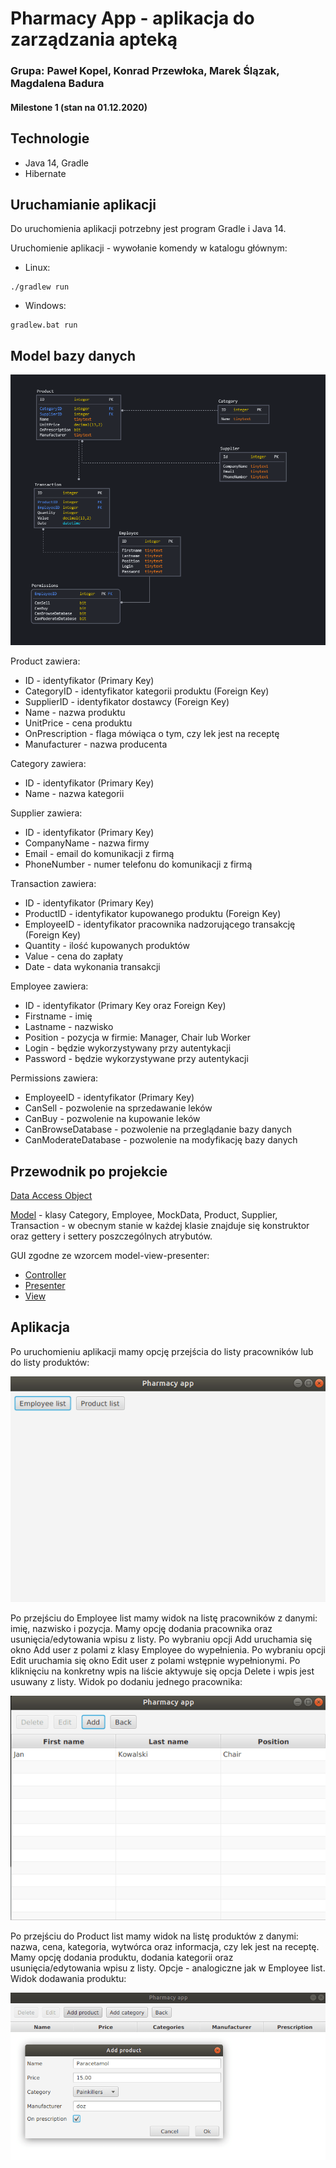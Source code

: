 # Pharmacy App - aplikacja do zarządzania apteką
### Grupa: Paweł Kopel, Konrad Przewłoka, Marek Ślązak, Magdalena Badura

#### **Milestone 1 (stan na 01.12.2020)** 

## Technologie
* Java 14, Gradle
* Hibernate

## Uruchamianie aplikacji
Do uruchomienia aplikacji potrzebny jest program Gradle i Java 14.

Uruchomienie aplikacji - wywołanie komendy w katalogu głównym:
* Linux:
```
./gradlew run
```

* Windows:
```
gradlew.bat run
```


## Model bazy danych

![db_model](db_model.png)

Product zawiera:
* ID - identyfikator (Primary Key)
* CategoryID - identyfikator kategorii produktu (Foreign Key)
* SupplierID - identyfikator dostawcy (Foreign Key)
* Name - nazwa produktu
* UnitPrice - cena produktu
* OnPrescription - flaga mówiąca o tym, czy lek jest na receptę
* Manufacturer - nazwa producenta

Category zawiera:
* ID - identyfikator (Primary Key)
* Name - nazwa kategorii

Supplier zawiera:
* ID - identyfikator (Primary Key)
* CompanyName - nazwa firmy
* Email - email do komunikacji z firmą
* PhoneNumber - numer telefonu do komunikacji z firmą

Transaction zawiera:
* ID - identyfikator (Primary Key)
* ProductID - identyfikator kupowanego produktu (Foreign Key)
* EmployeeID - identyfikator pracownika nadzorującego transakcję (Foreign Key)
* Quantity - ilość kupowanych produktów
* Value - cena do zapłaty
* Date - data wykonania transakcji

Employee zawiera:
* ID - identyfikator (Primary Key oraz Foreign Key)
* Firstname - imię
* Lastname - nazwisko
* Position - pozycja w firmie: Manager, Chair lub Worker
* Login - będzie wykorzystywany przy autentykacji
* Password - będzie wykorzystywane przy autentykacji

Permissions zawiera:
* EmployeeID - identyfikator (Primary Key)
* CanSell - pozwolenie na sprzedawanie leków
* CanBuy - pozwolenie na kupowanie leków
* CanBrowseDatabase - pozwolenie na przeglądanie bazy danych
* CanModerateDatabase - pozwolenie na modyfikację bazy danych


## Przewodnik po projekcie
[Data Access Object](./src/main/java/wt/muppety/dao)

[Model](./src/main/java/wt/muppety/model) - klasy Category, Employee, MockData, Product, Supplier, Transaction - w obecnym stanie w każdej klasie znajduje się konstruktor oraz gettery i settery poszczególnych atrybutów.

GUI zgodne ze wzorcem model-view-presenter:

* [Controller](./src/main/java/wt/muppety/controller)
* [Presenter](./src/main/java/wt/muppety/presenter)
* [View](./src/main/java/wt/muppety/view)



## Aplikacja

Po uruchomieniu aplikacji mamy opcję przejścia do listy pracowników lub do listy produktów:

![gui_1](gui_1.png)

Po przejściu do Employee list mamy widok na listę pracowników z danymi: imię, nazwisko i pozycja. Mamy opcję dodania pracownika oraz usunięcia/edytowania wpisu z listy. 
Po wybraniu opcji Add uruchamia się okno Add user z polami z klasy Employee do wypełnienia. Po wybraniu opcji Edit uruchamia się okno Edit user z polami wstępnie wypełnionymi. Po kliknięciu na konkretny wpis na liście aktywuje się opcja Delete i wpis jest usuwany z listy.
 Widok po dodaniu jednego pracownika:

![gui_2](gui_2.png)

Po przejściu do Product list mamy widok na listę produktów z danymi: nazwa, cena, kategoria, wytwórca oraz informacja, czy lek jest na receptę. Mamy opcję dodania produktu, dodania kategorii oraz usunięcia/edytowania wpisu z listy. Opcje - analogiczne jak w Employee list. Widok dodawania produktu:

![gui_3](gui_3.png)
